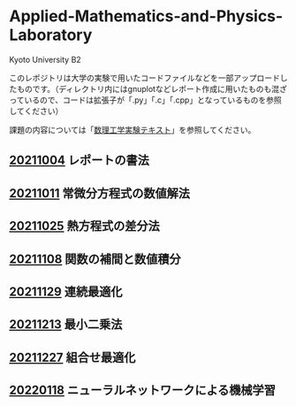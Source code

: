 # Applied-Mathematics-and-Physics-Laboratory
Kyoto University B2

このレポジトリは大学の実験で用いたコードファイルなどを一部アップロードしたものです。（ディレクトリ内にはgnuplotなどレポート作成に用いたものも混ざっているので、コードは拡張子が「.py」「.c」「.cpp」となっているものを参照してください）

課題の内容については「[数理工学実験テキスト](https://github.com/atsstagram/Applied-Mathematics-and-Physics-Laboratory/blob/master/数理工学実験テキスト_2021.pdf)」を参照してください。

## [20211004](https://github.com/atsstagram/Applied-Mathematics-and-Physics-Laboratory/tree/master/20211004) レポートの書法

## [20211011](https://github.com/atsstagram/Applied-Mathematics-and-Physics-Laboratory/tree/master/20211011) 常微分方程式の数値解法

## [20211025](https://github.com/atsstagram/Applied-Mathematics-and-Physics-Laboratory/tree/master/20211025) 熱方程式の差分法

## [20211108](https://github.com/atsstagram/Applied-Mathematics-and-Physics-Laboratory/tree/master/20211108) 関数の補間と数値積分

## [20211129](https://github.com/atsstagram/Applied-Mathematics-and-Physics-Laboratory/tree/master/20211129) 連続最適化

## [20211213](https://github.com/atsstagram/Applied-Mathematics-and-Physics-Laboratory/tree/master/20211213) 最小二乗法

## [20211227](https://github.com/atsstagram/Applied-Mathematics-and-Physics-Laboratory/tree/master/20211227) 組合せ最適化

## [20220118](https://github.com/atsstagram/Applied-Mathematics-and-Physics-Laboratory/tree/master/20220118) ニューラルネットワークによる機械学習
